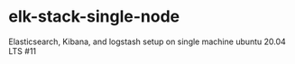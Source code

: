 # elk-stack-single-node
Elasticsearch, Kibana, and logstash setup on single machine ubuntu 20.04 LTS
#11
